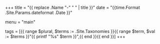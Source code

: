 +++
title = "{{ replace .Name "-" " " | title }}"
date = "{{time.Format .Site.Params.dateformat .Date }}"

menu = "main"

tags = [{{ range $plural, $terms := .Site.Taxonomies }}{{ range $term, $val := $terms }}"{{ printf "%s" $term }}",{{ end }}{{ end }}]
+++